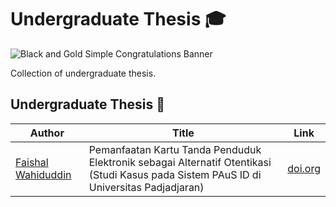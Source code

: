 # Undergraduate Thesis 🎓


![Black and Gold Simple Congratulations Banner](https://github.com/faishalwahiduddin/Undergraduate-Thesis/assets/15316893/f17fd578-ed43-41a9-947a-ce89996c4f6e)


Collection of undergraduate thesis.



## Undergraduate Thesis 📙

| Author     | Title      | Link |
| ------- | ----------- | ---------------- |
| [Faishal Wahiduddin](https://www.github.com/faishalwahiduddin) | Pemanfaatan Kartu Tanda Penduduk Elektronik sebagai Alternatif Otentikasi (Studi Kasus pada Sistem PAuS ID di Universitas Padjadjaran) | [doi.org](https://doi.org/10.24198/jin.v1i1.8536) |

